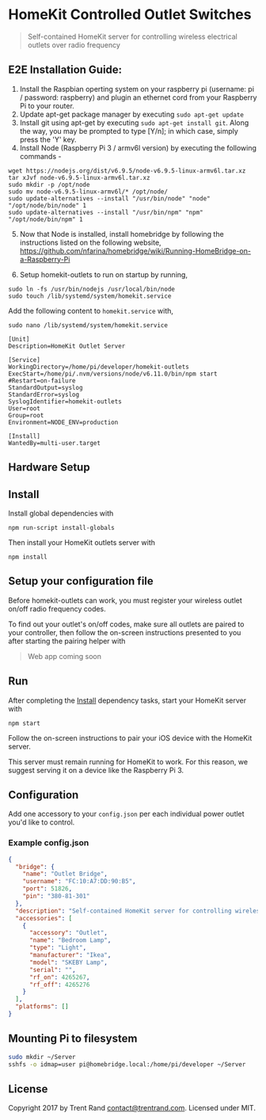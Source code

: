 # HomeKit Controlled Outlet Switches
> Self-contained HomeKit server for controlling wireless electrical outlets over radio frequency

## E2E Installation Guide:
1. Install the Raspbian operting system on your raspberry pi (username: pi / password: raspberry) and plugin an ethernet cord from your Raspberry Pi to your router.
2. Update apt-get package manager by executing `sudo apt-get update`
3. Install git using apt-get by executing `sudo apt-get install git`. Along the way, you may be prompted to type [Y/n]; in which case, simply press the 'Y' key.
4. Install Node (Raspberry Pi 3 / armv6l version) by executing the following commands -
```
wget https://nodejs.org/dist/v6.9.5/node-v6.9.5-linux-armv6l.tar.xz
tar xJvf node-v6.9.5-linux-armv6l.tar.xz
sudo mkdir -p /opt/node
sudo mv node-v6.9.5-linux-armv6l/* /opt/node/
sudo update-alternatives --install "/usr/bin/node" "node" "/opt/node/bin/node" 1
sudo update-alternatives --install "/usr/bin/npm" "npm" "/opt/node/bin/npm" 1
```
5. Now that Node is installed, install homebridge by following the instructions listed on the following website, https://github.com/nfarina/homebridge/wiki/Running-HomeBridge-on-a-Raspberry-Pi

6. Setup homekit-outlets to run on startup by running,
```
sudo ln -fs /usr/bin/nodejs /usr/local/bin/node
sudo touch /lib/systemd/system/homekit.service
```


Add the following content to `homekit.service` with,

`sudo nano /lib/systemd/system/homekit.service`

```
[Unit]
Description=HomeKit Outlet Server

[Service]
WorkingDirectory=/home/pi/developer/homekit-outlets
ExecStart=/home/pi/.nvm/versions/node/v6.11.0/bin/npm start
#Restart=on-failure
StandardOutput=syslog
StandardError=syslog
SyslogIdentifier=homekit-outlets
User=root
Group=root
Environment=NODE_ENV=production

[Install]
WantedBy=multi-user.target
```

## Hardware Setup

## Install

Install global dependencies with

`npm run-script install-globals`

Then install your HomeKit outlets server with

`npm install`

## Setup your configuration file

Before homekit-outlets can work, you must register your wireless outlet on/off radio frequency codes.

To find out your outlet's on/off codes, make sure all outlets are paired to your controller, then follow the on-screen instructions presented to you after starting the pairing helper with

  > Web app coming soon

## Run

After completing the [Install](#install) dependency tasks, start your HomeKit server with

`npm start`

Follow the on-screen instructions to pair your iOS device with the HomeKit server.

This server must remain running for HomeKit to work. For this reason, we suggest serving it on a device like the Raspberry Pi 3.

## Configuration

Add one accessory to your `config.json` per each individual power outlet you'd like to control.

### Example config.json

```json
{
  "bridge": {
    "name": "Outlet Bridge",
    "username": "FC:10:A7:DD:90:B5",
    "port": 51826,
    "pin": "380-81-301"
  },
  "description": "Self-contained HomeKit server for controlling wireless electrical outlets over radio frequency",
  "accessories": [
    {
      "accessory": "Outlet",
      "name": "Bedroom Lamp",
      "type": "Light",
      "manufacturer": "Ikea",
      "model": "SKEBY Lamp",
      "serial": "",
      "rf_on": 4265267,
      "rf_off": 4265276
    }
  ],
  "platforms": []
}

```
## Mounting Pi to filesystem
```bash
sudo mkdir ~/Server
sshfs -o idmap=user pi@homebridge.local:/home/pi/developer ~/Server

```

## License

Copyright 2017 by Trent Rand <contact@trentrand.com>. Licensed under MIT.
